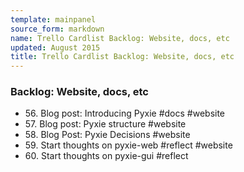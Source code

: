 ```yaml
---
template: mainpanel
source_form: markdown
name: Trello Cardlist Backlog: Website, docs, etc
updated: August 2015
title: Trello Cardlist Backlog: Website, docs, etc
---
```

### Backlog: Website, docs, etc

* 56\. Blog post: Introducing Pyxie #docs #website
* 57\. Blog post: Pyxie structure #website
* 58\. Blog Post: Pyxie Decisions #website
* 59\. Start thoughts on pyxie-web #reflect #website
* 60\. Start thoughts on pyxie-gui #reflect
